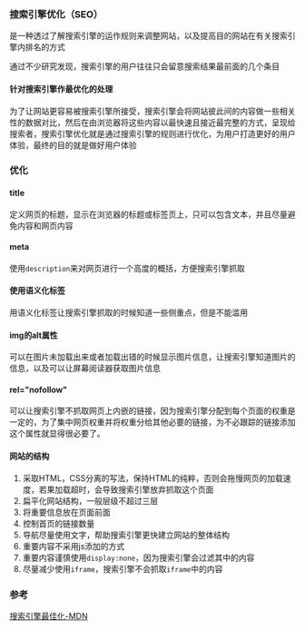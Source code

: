 ### 搜索引擎优化（SEO）

是一种透过了解搜索引擎的运作规则来调整网站，以及提高目的网站在有关搜索引擎内排名的方式

通过不少研究发现，搜索引擎的用户往往只会留意搜索结果最前面的几个条目

#### 针对搜索引擎作最优化的处理

为了让网站更容易被搜索引擎所接受，搜索引擎会将网站彼此间的内容做一些相关性的数据对比，然后在由浏览器将这些内容以最快速且接近最完整的方式，呈现给搜索者，搜索引擎优化就是通过搜索引擎的规则进行优化，为用户打造更好的用户体验，最终的目的就是做好用户体验

### 优化

#### title

定义网页的标题，显示在浏览器的标题或标签页上，只可以包含文本，并且尽量避免内容和网页内容

#### meta

使用`description`来对网页进行一个高度的概括，方便搜索引擎抓取

#### 使用语义化标签

用语义化标签让搜索引擎抓取的时候知道一些侧重点，但是不能滥用

#### img的alt属性

可以在图片未加载出来或者加载出错的时候显示图片信息，让搜索引擎知道图片的信息，以及可以让屏幕阅读器获取图片信息

#### rel="nofollow"

可以让搜索引擎不抓取网页上内嵌的链接，因为搜索引擎分配到每个页面的权重是一定的，为了集中网页权重并将权重分给其他必要的链接，为不必跟踪的链接添加这个属性就显得很必要了。

#### 网站的结构

1. 采取HTML，CSS分离的写法，保持HTML的纯粹，否则会拖慢网页的加载速度，若果加载超时，会导致搜索引擎放弃抓取这个页面
2. 扁平化网站结构，一般层级不超过三层
3. 将重要信息放在页面前面
4. 控制首页的链接数量
5. 导航尽量使用文字，帮助搜索引擎更快建立网站的整体结构
6. 重要内容不采用js添加的方式
7. 重要内容谨慎使用`display:none`，因为搜索引擎会过滤其中的内容
8. 尽量减少使用`iframe`，搜索引擎不会抓取`iframe`中的内容

###  参考

[搜索引擎最佳化-MDN](https://zh.wikipedia.org/wiki/搜尋引擎最佳化)